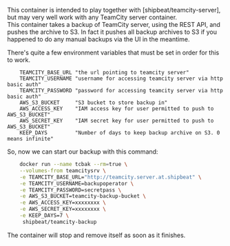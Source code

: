 This container is intended to play together with [shipbeat/teamcity-server], but may very well work with any TeamCity server container.  
This container takes a backup of TeamCity server, using the REST API, and pushes the archive to S3. In fact it pushes all backup archives to S3 if you happened to do any manual backups via the UI in the meantime.  

There's quite a few environment variables that must be set in order for this to work.
```
    TEAMCITY_BASE_URL "the url pointing to teamcity server"
    TEAMCITY_USERNAME "username for accessing teamcity server via http basic auth"
    TEAMCITY_PASSWORD "password for accessing teamcity server via http basic auth"
    AWS_S3_BUCKET     "S3 bucket to store backup in"
    AWS_ACCESS_KEY    "IAM access key for user permitted to push to AWS_S3_BUCKET"
    AWS_SECRET_KEY    "IAM secret key for user permitted to push to AWS_S3_BUCKET"
    KEEP_DAYS         "Number of days to keep backup archive on S3. 0 means infinite"
```

So, now we can start our backup with this command:
```bash
    docker run --name tcbak --rm=true \
    --volumes-from teamcitysrv \
    -e TEAMCITY_BASE_URL="http://teamcity.server.at.shipbeat" \
    -e TEAMCITY_USERNAME=backupoperator \
    -e TEAMCITY_PASSWORD=secretpass \
    -e AWS_S3_BUCKET=teamcity-backup-bucket \
    -e AWS_ACCESS_KEY=xxxxxxxx \
    -e AWS_SECRET_KEY=xxxxxxxx \
    -e KEEP_DAYS=7 \
     shipbeat/teamcity-backup
```
The container will stop and remove itself as soon as it finishes.
